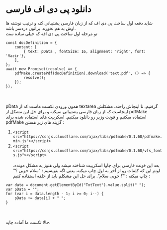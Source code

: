 # دانلود پی دی اف فارسی
شاید دفعه اول ساخت پی دی اف که از زبان فارسی پشتیبانی کنه و ترتیب نوشته ها اوش به هم نخوره، براتون دردسر باشه. <br>
تو مرحله اول ساخت پی دی افه که خیلی ساده ست <br>
```
const docDefinition = {
    content: [
        { text: pData , fontSize: 16, alignment: 'right', font: 'Vazir'},
    ],
};
await new Promise((resolve) => {
    pdfMake.createPdf(docDefinition).download('text.pdf', () => {
        resolve();
    });
});
``` 
<br> <br>
pData همون ورودی تکست ماست که از textarea گرفتیم. تا اینجاش راحته. مشکلش اینجاست که از زبان فارسی پشتیبانی نمیکنه و برای حل این مشکل از pdfMake استفاده میکنیم و فونت وزیر رو دانلود میکنیم. اسکریپت های استفاده شده برای pdfMake گزینه های زیر هستن : <br>
1. `<script src="https://cdnjs.cloudflare.com/ajax/libs/pdfmake/0.1.68/pdfmake.min.js"></script>` <br>
2. `<script src="https://cdnjs.cloudflare.com/ajax/libs/pdfmake/0.1.68/vfs_fonts.js"></script>` <br> <br>
  بعد این فونت فارسی برای جاوا اسکریپت شناخته میشه ولی هنوز یه مشکل مونده. اونم این که کلمات رو از آخر به اول چاپ میکنه. یعنی اگه بنویسیم : "سلام خوبی ؟" چاپ میکنه : "؟ خوبی سلام". برای حل این مشکلم باید از حلقه استفاده کنیم : <br> 
```
var data = document.getElementById("TxtText").value.split(" ");
var pData = "";
for (var i = data.length - 1; i >= 0; i--) {
    pData += data[i] + " ";
}
```
<br> <br> 
    حالا تکست ما آماده چاپه.
